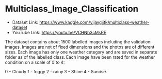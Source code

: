 # Multiclass_Image_Classification


* Dataset Link: https://www.kaggle.com/vijaygiitk/multiclass-weather-dataset 
* YouTube Link: https://youtu.be/VCHNh3cMsRE 

The dataset contains about 1500 labelled images including the validation images. Images are not of fixed dimensions and the photos are of different sizes. Each image has only one weather category and are saved in separate folder as of the labelled class. Each image have been rated for the weather condition on a scale of 0 to 4:

0 - Cloudy
1 - foggy
2 - rainy
3 - Shine
4 - Sunrise.

